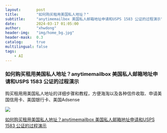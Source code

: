 ```yaml
---
layout:       post
title:        "如何购买租用美国私人地址？"
subtitle:     "anytimemailbox 美国私人邮箱地址申请和USPS 1583 公证的过程演示"
date:         2024-03-17 01:05:00
author:       "xhwdong"
header-img:   "img/home_bg.jpg"
header-mask:  0.3
catalog:      true
multilingual: false
tags:
    - AI
--- 
```


### 如何购买租用美国私人地址？anytimemailbox 美国私人邮箱地址申请和USPS 1583 公证的过程演示

购买租用用美国私人地址的详细步骤和教程，方便海淘以及各种信件收取、申请美国信用卡、美国银行卡、美国Adsense

![](https://hwdong-net.github.io/yt_imgs/usa_address.jpg)

[如何购买租用美国私人地址？anytimemailbox 美国私人邮箱地址申请和USPS 1583 公证的过程演示](https://youtu.be/Tn_ssx693AE)
